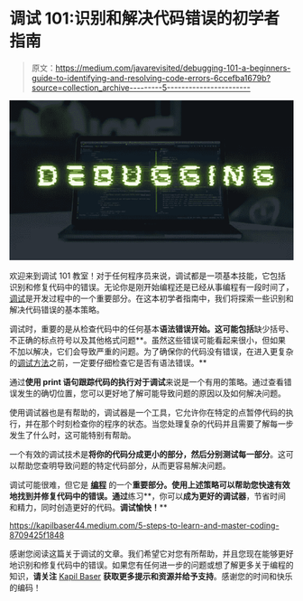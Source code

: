 # 调试 101:识别和解决代码错误的初学者指南

> 原文：<https://medium.com/javarevisited/debugging-101-a-beginners-guide-to-identifying-and-resolving-code-errors-6ccefba1679b?source=collection_archive---------5----------------------->

![](img/e30190e5f6fefeeb38a9b8ecb875c44c.png)

欢迎来到调试 101 教室！对于任何程序员来说，调试都是一项基本技能，它包括识别和修复代码中的错误。无论你是刚开始编程还是已经从事编程有一段时间了，[调试](https://javarevisited.blogspot.com/2022/09/java-debugging-interview-questions.html)是开发过程中的一个重要部分。在这本初学者指南中，我们将探索一些识别和解决代码错误的基本策略。

调试时，重要的是从检查代码中的任何基本**语法错误开始。这可能包括**缺少括号、不正确的标点符号以及其他格式问题**。虽然这些错误可能看起来很小，但如果不加以解决，它们会导致严重的问题。为了确保你的代码没有错误，在进入更复杂的[调试方法](https://javarevisited.blogspot.com/2011/07/java-debugging-tutorial-example-tips.html)之前，一定要仔细检查它是否有语法错误。**

通过**使用 print 语句跟踪代码的执行对于调试**来说是一个有用的策略。通过查看错误发生的确切位置，您可以更好地了解可能导致问题的原因以及如何解决问题。

使用调试器也是有帮助的，调试器是一个工具，它允许你在特定的点暂停代码的执行，并在那个时刻检查你的程序的状态。当您处理复杂的代码并且需要了解每一步发生了什么时，这可能特别有帮助。

一个有效的调试技术是**将你的代码分成更小的部分，然后分别测试每一部分**。这可以帮助您查明导致问题的特定代码部分，从而更容易解决问题。

调试可能很难，但它是 [**编程**](/javarevisited/top-10-free-interactive-programming-courses-from-educative-for-beginners-to-learn-in-2021-713cbf96d4eb) 的一个**重要部分。使用上述策略可以帮助您快速有效地找到并修复代码中的错误。通过**练习**，你可以**成为更好的调试器**，节省时间和精力，同时创造更好的代码。**调试愉快！****

<https://kapilbaser44.medium.com/5-steps-to-learn-and-master-coding-8709425f1848>  

感谢您阅读这篇关于调试的文章。我们希望它对您有所帮助，并且您现在能够更好地识别和修复代码中的错误。如果您有任何进一步的问题或想了解更多关于编程的知识，**请关注** [Kapil Baser](https://medium.com/u/b813b18b3785?source=post_page-----6ccefba1679b--------------------------------) **获取更多提示和资源并给予支持**。感谢您的时间和快乐的编码！